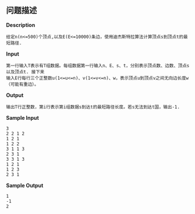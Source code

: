 ## 问题描述

**Description**

```
给定n(n<=500)个顶点,以及E(E<=10000)条边，使用迪杰斯特拉算法计算顶点s到顶点t的最短路径.
```

**Input**

```
第一行输入T表示有T组数据。每组数据第一行输入n、E、s、t，分别表示顶点数、边数、顶点s以及顶点t. 接下来
输入E行每行三个正整数u(1<=u<=n)、v(1<=v<=n)、w，表示顶点u到顶点v之间无向边长度w（可能有重边）。
```

**Output**

```
输出T行正整数，第i行表示第i组数据s到达t的最短路径长度。若s无法到达t国，输出-1.
```

**Sample Input**

```
3
2 2 1 2
1 2 1
1 2 2
3 1 1 3
2 3 1
3 3 1 3
1 2 1
1 2 3
2 3 1
```

**Sample Output**

```
1
-1
2
```